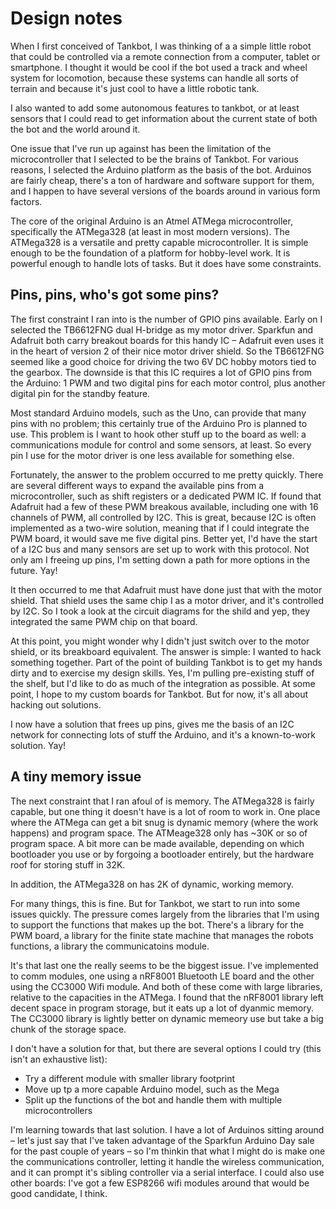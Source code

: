 # Design notes

When I first conceived of Tankbot, I was thinking of a a simple little robot that could be controlled via a remote connection from a computer, tablet or smartphone. I thought it would be cool if the bot used a track and wheel system for locomotion, because these systems can handle all sorts of terrain and because it's just cool to have a little robotic tank.

I also wanted to add some autonomous features to tankbot, or at least sensors that I could read to get information about the current state of both the bot and the world around it.

One issue that I've run up against has been the limitation of the microcontroller that I selected to be the brains of Tankbot. For various reasons, I selected the Arduino platform as the basis of the bot. Arduinos are fairly cheap, there's a ton of hardware and software support for them, and I happen to have several versions of the boards around in various form factors.

The core of the original Arduino is an Atmel ATMega microcontroller, specifically the ATMega328 (at least in most modern versions). The ATMega328 is a versatile and pretty capable microcontroller. It is simple enough to be the foundation of a platform for hobby-level work. It is powerful enough to handle lots of tasks. But it does have some constraints.


## Pins, pins, who's got some pins?

The first constraint I ran into is the number of GPIO pins available. Early on I selected the TB6612FNG dual H-bridge as my motor driver. Sparkfun and Adafruit both carry breakout boards for this handy IC – Adafruit even uses it in the heart of version 2 of their nice motor driver shield. So the TB6612FNG seemed like a good choice for driving the two 6V DC hobby motors tied to the gearbox. The downside is that this IC requires a lot of GPIO pins from the Arduino: 1 PWM and two digital pins for each motor control, plus another digital pin for the standby feature.

Most standard Arduino models, such as the Uno, can provide that many pins with no problem; this certainly true of the Arduino Pro is planned to use. This problem is I want to hook other stuff up to the board as well: a communications module for control and some sensors, at least. So every pin I use for the motor driver is one less available for something else.

Fortunately, the answer to the problem occurred to me pretty quickly. There are several different ways to expand the available pins from a microcontroller, such as shift registers or a dedicated PWM IC. If found that Adafruit had a few of these PWM breakous available, including one with 16 channels of PWM, all controlled by I2C. This is great, because I2C is often implemented as a two-wire solution, meaning that if I could integrate the PWM board, it would save me five digital pins. Better yet, I'd have the start of a I2C bus and many sensors are set up to work with this protocol. Not only am I freeing up pins, I'm setting down a path for more options in the future. Yay!

It then occurred to me that Adafruit must have done just that with the motor shield. That shield uses the same chip I as a motor driver, and it's controlled by I2C. So I took a look at the circuit diagrams for the shild and yep, they integrated the same PWM chip on that board.

At this point, you might wonder why I didn't just switch over to the motor shield, or its breakboard equivalent. The answer is simple: I wanted to hack something together. Part of the point of building Tankbot is to get my hands dirty and to exercise my design skills. Yes, I'm pulling pre-existing stuff of the shelf, but I'd like to do as much of the integration as possible. At some point, I hope to my custom boards for Tankbot. But for now, it's all about hacking out solutions.

I now have a solution that frees up pins, gives me the basis of an I2C network for connecting lots of stuff the Arduino, and it's a known-to-work solution. Yay!

## A tiny memory issue

The next constraint that I ran afoul of is memory. The ATMega328 is fairly capable, but one thing it doesn't have is a lot of room to work in. One place where the ATMega can get a bit snug is dynamic memory (where the work happens) and program space. The ATMeage328 only has ~30K or so of program space. A bit more can be made available, depending on which bootloader you use or by forgoing a bootloader entirely, but the hardware roof for storing stuff in 32K.

In addition, the ATMega328 on has 2K of dynamic, working memory.

For many things, this is fine. But for Tankbot, we start to run into some issues quickly. The pressure comes largely from the libraries that I'm using to support the functions that makes up the bot. There's a library for the PWM board, a library for the finite state machine that manages the robots functions, a library the communicatoins module.

It's that last one the really seems to be the biggest issue. I've implemented to comm modules, one using a nRF8001 Bluetooth LE board and the other using the CC3000 Wifi module. And both of these come with large libraries, relative to the capacities in the ATMega. I found that the nRF8001 library left decent space in program storage, but it eats up a lot of dyanmic memory. The CC3000 library is lightly better on dynamic memeory use but take a big chunk of the storage space.

I don't have a solution for that, but there are several options I could try (this isn't an exhaustive list):

* Try a different module with smaller library footprint
* Move up tp a more capable Arduino model, such as the Mega
* Split up the functions of the bot and handle them with multiple microcontrollers

I'm learning towards that last solution. I have a lot of Arduinos sitting around – let's just say that I've taken advantage of the Sparkfun Arduino Day sale for the past couple of years – so I'm thinkin that what I might do is make one the communications controller, letting it handle the wireless communication, and it can prompt it's sibling controller via a serial interface. I could also use other boards: I've got a few ESP8266 wifi modules around that would be good candidate, I think. 
